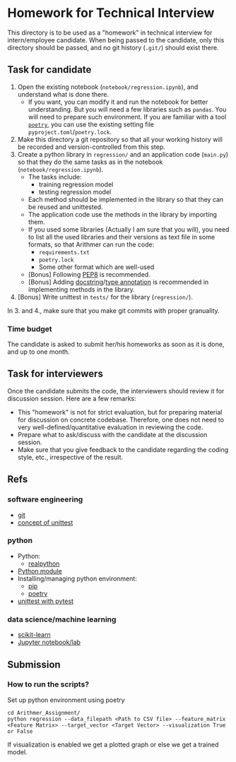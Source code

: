 # Homework for Technical Interview

This directory is to be used as a "homework" in technical interview for intern/employee candidate.
When being passed to the candidate, only this directory should be passed, and no git history (`.git/`) should exist there.

## Task for candidate

1. Open the existing notebook (`notebook/regression.ipynb`), and understand what is done there.
   - If you want, you can modify it and run the notebook for better understanding. But you will need a few libraries such as `pandas`. You will need to prepare such environment. If you are familiar with a tool [`poetry`](https://python-poetry.org/), you can use the existing setting file `pyproject.toml`/`poetry.lock`.
2. Make this directory a git repository so that all your working history will be recorded and version-controlled from this step.
3. Create a python library in `regression/` and an application code (`main.py`) so that they do the same tasks as in the notebook (`notebook/regression.ipynb`).
   - The tasks include:
     - training regression model
     - testing regression model
   - Each method should be implemented in the library so that they can be reused and unittested.
   - The application code use the methods in the library by importing them.
   - If you used some libraries (Actually I am sure that you will), you need to list all the used libraries and their versions as text file in some formats, so that Arithmer can run the code:
     - `requirements.txt`
     - `poetry.lock`
     - Some other format which are well-used
   - [Bonus] Following [PEP8](https://www.python.org/dev/peps/pep-0008/) is recommended.
   - [Bonus] Adding [docstring](https://realpython.com/documenting-python-code/)/[type annotation](https://realpython.com/python-type-checking/) is recommended in implementing methods in the library.
4. [Bonus] Write unittest in `tests/` for the library (`regression/`).

In 3. and 4., make sure that you make git commits with proper granuality.

### Time budget

The candidate is asked to submit her/his homeworks as soon as it is done, and up to one month.

## Task for interviewers

Once the candidate submits the code, the interviewers should review it for discussion session.
Here are a few remarks:

- This "homework" is not for strict evaluation, but for preparing material for discussion on concrete codebase. Therefore, one does not need to very well-defined/quantitative evaluation in reviewing the code.
- Prepare what to ask/discuss with the candidate at the discussion session.
- Make sure that you give feedback to the candidate regarding the coding style, etc., irrespective of the result.

## Refs

### software engineering

- [git](https://git-scm.com/docs/gittutorial)
- [concept of unittest](https://en.wikipedia.org/wiki/Unit_testing)

### python

- Python:
  - [realpython](https://realpython.com/)
- [Python module](https://realpython.com/python-modules-packages/)
- Installing/managing python environment:
  - [pip](https://realpython.com/what-is-pip/)
  - [poetry](https://realpython.com/effective-python-environment/)
- [unittest with pytest](https://realpython.com/pytest-python-testing/)

### data science/machine learning

- [scikit-learn](https://scikit-learn.org/stable/index.html)
- [Jupyter notebook/lab](https://jupyterlab.readthedocs.io/en/stable/)


## Submission

### How to run the scripts?

Set up python environment using poetry

```
cd Arithmer_Assignment/
python regression --data_filepath <Path to CSV file> --feature_matrix <Feature Matrix> --target_vector <Target Vector> --visualization True or False
```

If visualization is enabled we get a plotted graph or else we get a trained model.
